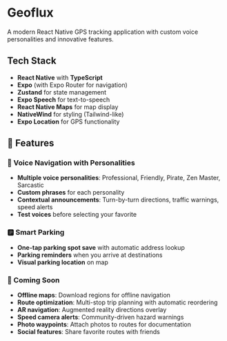 # Geoflux

A modern React Native GPS tracking application with custom voice personalities and innovative features.

## Tech Stack

- **React Native** with **TypeScript**
- **Expo** (with Expo Router for navigation)
- **Zustand** for state management
- **Expo Speech** for text-to-speech
- **React Native Maps** for map display
- **NativeWind** for styling (Tailwind-like)
- **Expo Location** for GPS functionality

## 🎯 Features

### 🎤 Voice Navigation with Personalities
- **Multiple voice personalities**: Professional, Friendly, Pirate, Zen Master, Sarcastic
- **Custom phrases** for each personality
- **Contextual announcements**: Turn-by-turn directions, traffic warnings, speed alerts
- **Test voices** before selecting your favorite

### 🅿️ Smart Parking
- **One-tap parking spot save** with automatic address lookup
- **Parking reminders** when you arrive at destinations
- **Visual parking location** on map

### 🚀 Coming Soon
- **Offline maps**: Download regions for offline navigation
- **Route optimization**: Multi-stop trip planning with automatic reordering
- **AR navigation**: Augmented reality directions overlay
- **Speed camera alerts**: Community-driven hazard warnings
- **Photo waypoints**: Attach photos to routes for documentation
- **Social features**: Share favorite routes with friends